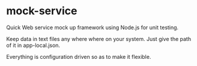 mock-service
============

Quick Web service mock up framework using Node.js for unit testing.

Keep data in text files any where where on your system.
Just give the path of it in app-local.json.

Everything is configuration driven so as to make it flexible.
